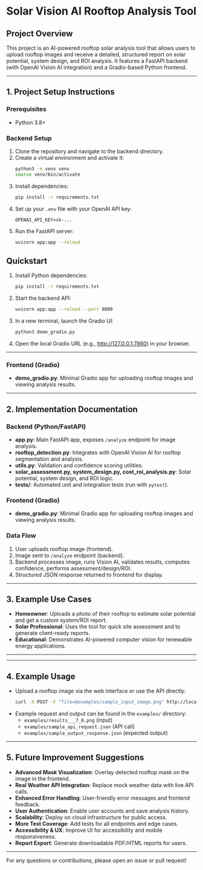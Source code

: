 # Solar Vision AI Rooftop Analysis Tool

## Project Overview
This project is an AI-powered rooftop solar analysis tool that allows users to upload rooftop images and receive a detailed, structured report on solar potential, system design, and ROI analysis. It features a FastAPI backend (with OpenAI Vision AI integration) and a Gradio-based Python frontend.

---

## 1. Project Setup Instructions

### Prerequisites
- Python 3.8+

### Backend Setup
1. Clone the repository and navigate to the backend directory.
2. Create a virtual environment and activate it:
   ```bash
   python3 -m venv venv
   source venv/bin/activate
   ```
3. Install dependencies:
   ```bash
   pip install -r requirements.txt
   ```
4. Set up your `.env` file with your OpenAI API key:
   ```env
   OPENAI_API_KEY=sk-...
   ```
5. Run the FastAPI server:
   ```bash
   uvicorn app:app --reload
   ```

## Quickstart

1. Install Python dependencies:
   ```bash
   pip install -r requirements.txt
   ```
2. Start the backend API:
   ```bash
   uvicorn app:app --reload --port 8000
   ```
3. In a new terminal, launch the Gradio UI:
   ```bash
   python3 demo_gradio.py
   ```
4. Open the local Gradio URL (e.g., http://127.0.0.1:7860) in your browser.

---

### Frontend (Gradio)
- **demo_gradio.py**: Minimal Gradio app for uploading rooftop images and viewing analysis results. 

---

## 2. Implementation Documentation

### Backend (Python/FastAPI)
- **app.py**: Main FastAPI app, exposes `/analyze` endpoint for image analysis.
- **rooftop_detection.py**: Integrates with OpenAI Vision AI for rooftop segmentation and analysis.
- **utils.py**: Validation and confidence scoring utilities.
- **solar_assessment.py, system_design.py, cost_roi_analysis.py**: Solar potential, system design, and ROI logic.
- **tests/**: Automated unit and integration tests (run with `pytest`).

### Frontend (Gradio)
- **demo_gradio.py**: Minimal Gradio app for uploading rooftop images and viewing analysis results.

### Data Flow
1. User uploads rooftop image (frontend).
2. Image sent to `/analyze` endpoint (backend).
3. Backend processes image, runs Vision AI, validates results, computes confidence, performs assessment/design/ROI.
4. Structured JSON response returned to frontend for display.

---

## 3. Example Use Cases

- **Homeowner**: Uploads a photo of their rooftop to estimate solar potential and get a custom system/ROI report.
- **Solar Professional**: Uses the tool for quick site assessment and to generate client-ready reports.
- **Educational**: Demonstrates AI-powered computer vision for renewable energy applications.

---

---

## 4. Example Usage

- Upload a rooftop image via the web interface or use the API directly:
  ```bash
  curl -X POST -F "file=@examples/sample_input_image.png" http://localhost:8000/analyze
  ```
- Example request and output can be found in the `examples/` directory:
  - `examples/results___7_0.png` (input)
  - `examples/sample_api_request.json` (API call)
  - `examples/sample_output_response.json` (expected output)

---

## 5. Future Improvement Suggestions

- **Advanced Mask Visualization**: Overlay detected rooftop mask on the image in the frontend.
- **Real Weather API Integration**: Replace mock weather data with live API calls.
- **Enhanced Error Handling**: User-friendly error messages and frontend feedback.
- **User Authentication**: Enable user accounts and save analysis history.
- **Scalability**: Deploy on cloud infrastructure for public access.
- **More Test Coverage**: Add tests for all endpoints and edge cases.
- **Accessibility & UX**: Improve UI for accessibility and mobile responsiveness.
- **Report Export**: Generate downloadable PDF/HTML reports for users.

---

For any questions or contributions, please open an issue or pull request!
